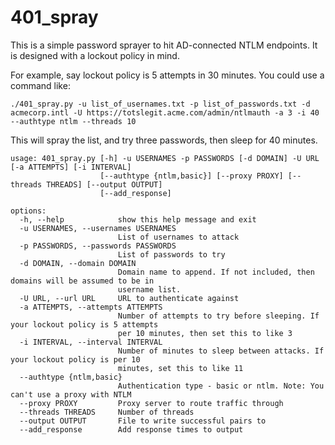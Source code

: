 # 401_spray

This is a simple password sprayer to hit AD-connected NTLM endpoints. It is designed with a lockout policy in mind. 

For example, say lockout policy is 5 attempts in 30 minutes. You could use a command like:

```
./401_spray.py -u list_of_usernames.txt -p list_of_passwords.txt -d acmecorp.intl -U https://totslegit.acme.com/admin/ntlmauth -a 3 -i 40 --authtype ntlm --threads 10
```

This will spray the list, and try three passwords, then sleep for 40 minutes.

```
usage: 401_spray.py [-h] -u USERNAMES -p PASSWORDS [-d DOMAIN] -U URL [-a ATTEMPTS] [-i INTERVAL]
                    [--authtype {ntlm,basic}] [--proxy PROXY] [--threads THREADS] [--output OUTPUT]
                    [--add_response]

options:
  -h, --help            show this help message and exit
  -u USERNAMES, --usernames USERNAMES
                        List of usernames to attack
  -p PASSWORDS, --passwords PASSWORDS
                        List of passwords to try
  -d DOMAIN, --domain DOMAIN
                        Domain name to append. If not included, then domains will be assumed to be in
                        username list.
  -U URL, --url URL     URL to authenticate against
  -a ATTEMPTS, --attempts ATTEMPTS
                        Number of attempts to try before sleeping. If your lockout policy is 5 attempts
                        per 10 minutes, then set this to like 3
  -i INTERVAL, --interval INTERVAL
                        Number of minutes to sleep between attacks. If your lockout policy is per 10
                        minutes, set this to like 11
  --authtype {ntlm,basic}
                        Authentication type - basic or ntlm. Note: You can't use a proxy with NTLM
  --proxy PROXY         Proxy server to route traffic through
  --threads THREADS     Number of threads
  --output OUTPUT       File to write successful pairs to
  --add_response        Add response times to output

```